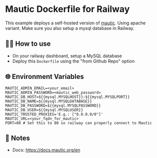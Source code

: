 # Mautic Dockerfile for Railway

This example deploys a self-hosted version of [mautic](https://www.mautic.org/). Using apache variant.
Make sure you also setup a mysql database in Railway.

## 💁‍♀️ How to use

- On your railway dashboard, setup a MySQL database
- Deploy this `Dockerfile` using the "from Github Repo" option

## 🌐 Environment Variables

```shell
MAUTIC_ADMIN_EMAIL=<your_email>
MAUTIC_ADMIN_PASSWORD=<mautic_web_password>
MAUTIC_DB_HOST=${{mysql.MYSQLHOST}}:${{mysql.MYSQLPORT}}
MAUTIC_DB_NAME=${{mysql.MYSQLDATABASE}}
MAUTIC_DB_PASSWORD=${{mysql.MYSQLPASSWORD}}
MAUTIC_DB_USER=${{mysql.MYSQLUSER}}
MAUTIC_TRUSTED_PROXIES='E.g.: ["0.0.0.0/0"]'
MAUTIC_URL=<your_fqdn_for_mautic>
PORT=80 # Set this to 80 so railway can properly connect to Mautic
```

## 📝 Notes

- Docs: https://docs.mautic.org/en
